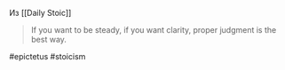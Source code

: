 Из [[Daily Stoic]]

>If you want to be steady, if you want clarity, proper judgment is the best way.

#epictetus #stoicism 